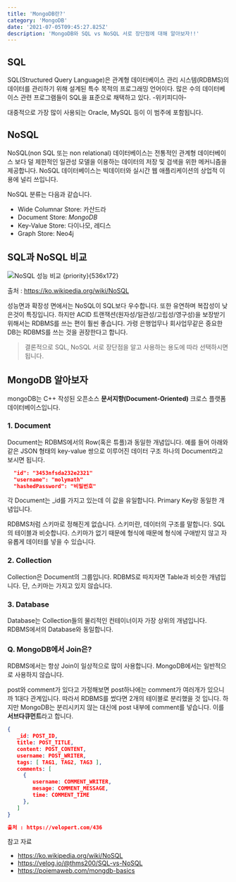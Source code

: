```yaml
---
title: 'MongoDB란?'
category: 'MongoDB'
date: '2021-07-05T09:45:27.825Z'
description: 'MongoDB와 SQL vs NoSQL 서로 장단점에 대해 알아보자!!'
---
```


## SQL

SQL(Structured Query Language)은 관계형 데이터베이스 관리 시스템(RDBMS)의 데이터를 관리하기 위해 설계된 특수 목적의 프로그래밍 언어이다. 많은 수의 데이터베이스 관련 프로그램들이 SQL을 표준으로 채택하고 있다. -위키피디아-

대중적으로 가장 많이 사용되는 Oracle, MySQL 등이 이 범주에 포함됩니다.

## NoSQL

NoSQL(non SQL 또는 non relational) 데이터베이스는 전통적인 관계형 데이터베이스 보다 덜 제한적인 일관성 모델을 이용하는 데이터의 저장 및 검색을 위한 메커니즘을 제공합니다. NoSQL 데이터베이스는 빅데이터와 실시간 웹 애플리케이션의 상업적 이용에 널리 쓰입니다.

NoSQL 분류는 다음과 같습니다.

- Wide Columnar Store: 카산드라
- Document Store: _MongoDB_
- Key-Value Store: 다이나모, 레디스
- Graph Store: Neo4j

## SQL과 NoSQL 비교

![NoSQL 성능 비교 {priority}{536x172}](/images/NoSQL-compare.jpg)

출처 : https://ko.wikipedia.org/wiki/NoSQL

성능면과 확장성 면에서는 NoSQL이 SQL보다 우수합니다. 또한 유연하며 복잡성이 낮은것이 특징입니다. 하지만 ACID 트랜잭션(원자성/일관성/고립성/영구성)을 보장받기 위해서는 RDBMS를 쓰는 편이 훨씬 좋습니다. 가령 은행업무나 회사업무같은 중요한 DB는 RDBMS를 쓰는 것을 권장한다고 합니다.

> 결론적으로 SQL, NoSQL 서로 장단점을 알고 사용하는 용도에 따라 선택하시면 됩니다.

## MongoDB 알아보자

mongoDB는 C++ 작성된 오픈소스 **문서지향(Document-Oriented)** 크로스 플랫폼 데이터베이스입니다.

### 1. Document

Document는 RDBMS에서의 Row(혹은 튜플)과 동일한 개념입니다. 예를 들어 아래와 같은 JSON 형태의 key-value 쌍으로 이루어진 데이터 구조 하나의 Document라고 보시면 됩니다.

```json
  "id": "3453nfsda232e2321"
  "username": "molymath"
  "hashedPassword": "비밀번호"
```

각 Document는 \_id를 가지고 있는데 이 값을 유일합니다. Primary Key랑 동일한 개념입니다.

RDBMS처럼 스키마로 정해진게 없습니다. 스키미란, 데이터의 구조를 말합니다. SQL의 테이블과 비슷합니다. 스키마가 없기 때문에 형식에 때문에 형식에 구애받지 않고 자유롭게 데이터를 넣을 수 있습니다.

### 2. Collection

Collection은 Document의 그룹입니다. RDBMS로 따지자면 Table과 비슷한 개념입니다. 단, 스키마는 가지고 있지 않습니다.

### 3. Database

Database는 Collection들의 물리적인 컨테이너이자 가장 상위의 개념입니다. RDBMS에서의 Database와 동일합니다.

### Q. MongoDB에서 Join은?

RDBMS에서는 항상 Join이 일상적으로 많이 사용합니다. MongoDB에서는 일반적으로 사용하지 않습니다.

post와 comment가 있다고 가정해보면 post하나에는 comment가 여러개가 있으니까 1대다 관계입니다.
따라서 RDBMS를 썼다면 2개의 테이블로 분리했을 것 입니다. 하지만 MongoDB는 분리시키지 않는 대신에 post 내부에 comment를 넣습니다. 이를 **서브다큐먼트**라고 합니다.

```json
{
   _id: POST_ID,
   title: POST_TITLE,
   content: POST_CONTENT,
   username: POST_WRITER,
   tags: [ TAG1, TAG2, TAG3 ],
   comments: [
     {
        username: COMMENT_WRITER,
        mesage: COMMENT_MESSAGE,
        time: COMMENT_TIME
     },
   ]
}

출처 : https://velopert.com/436
```

참고 자료

- https://ko.wikipedia.org/wiki/NoSQL
- https://velog.io/@thms200/SQL-vs-NoSQL
- https://poiemaweb.com/mongdb-basics

